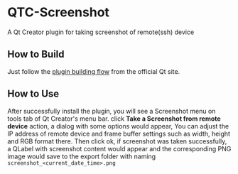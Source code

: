 # QTC-Screenshot
A Qt Creator plugin for taking screenshot of remote(ssh) device

## How to Build
Just follow the [plugin building flow](https://doc-snapshots.qt.io/qtcreator-extending/first-plugin.html) from the official Qt site.

## How to Use
After successfully install the plugin, you will see a Screenshot menu on tools tab of Qt Creator's menu bar. 
click **Take a Screenshot from remote device** action, a dialog with some options would appear, 
You can adjust the IP address of remote device and frame buffer settings such as width, height and RGB format there.
Then click ok, if screenshot was taken successfully, 
a QLabel with screenshot content would appear and the corresponding PNG image would save to the export folder with naming
`screenshot_<current_date_time>.png`
